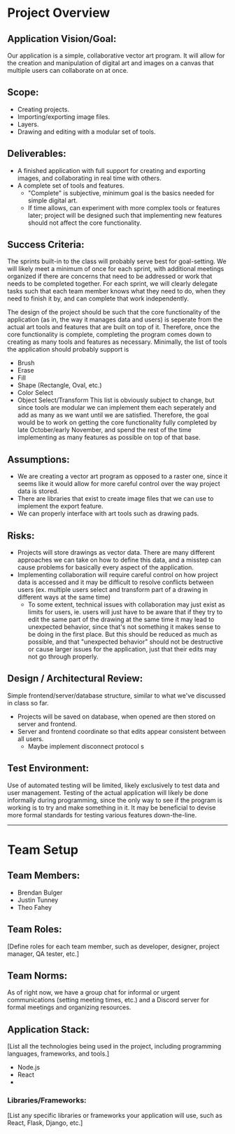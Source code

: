 # **Project Overview**

## **Application Vision/Goal:**

Our application is a simple, collaborative vector art program. It will allow for the creation and manipulation of digital art and images on a canvas that multiple users can collaborate on at once. 

## **Scope:**

- Creating projects.
- Importing/exporting image files.
- Layers.
- Drawing and editing with a modular set of tools.

## **Deliverables:**

- A finished application with full support for creating and exporting images, and collaborating in real time with others. 
- A complete set of tools and features.
    - "Complete" is subjective, minimum goal is the basics needed for simple digital art.
    - If time allows, can experiment with more complex tools or features later; project will be designed such that implementing new features should not affect the core functionality.

## **Success Criteria:**
The sprints built-in to the class will probably serve best for goal-setting. We will likely meet a minimum of once for each sprint, with additional meetings organized if there are concerns that need to be addressed or work that needs to be completed together. For each sprint, we will clearly delegate tasks such that each team member knows what they need to do, when they need to finish it by, and can complete that work independently.

The design of the project should be such that the core functionality of the application (as in, the way it manages data and users) is seperate from the actual art tools and features that are built on top of it. Therefore, once the core functionality is complete, completing the program comes down to creating as many tools and features as necessary. Minimally, the list of tools the application should probably support is
- Brush
- Erase
- Fill
- Shape (Rectangle, Oval, etc.)
- Color Select
- Object Select/Transform
This list is obviously subject to change, but since tools are modular we can implement them each seperately and add as many as we want until we are satisfied. Therefore, the goal would be to work on getting the core functionality fully completed by late October/early November, and spend the rest of the time implementing as many features as possible on top of that base. 

## **Assumptions:**
- We are creating a vector art program as opposed to a raster one, since it seems like it would allow for more careful control over the way project data is stored.
- There are libraries that exist to create image files that we can use to implement the export feature.
- We can properly interface with art tools such as drawing pads.

## **Risks:**
- Projects will store drawings as vector data. There are many different approaches we can take on how to define this data, and a misstep can cause problems for basically every aspect of the application.
- Implementing collaboration will require careful control on how project data is accessed and it may be difficult to resolve conflicts between users (ex. multiple users select and transform part of a drawing in different ways at the same time)
    - To some extent, technical issues with collaboration may just exist as limits for users, ie. users will just have to be aware that if they try to edit the same part of the drawing at the same time it may lead to unexpected behavior, since that's not something it makes sense to be doing in the first place. But this should be reduced as much as possible, and that "unexpected behavior" should not be destructive or cause larger issues for the application, just that their edits may not go through properly.

## **Design / Architectural Review:**
Simple frontend/server/database structure, similar to what we've discussed in class so far.
- Projects will be saved on database, when opened are then stored on server and frontend.
- Server and frontend coordinate so that edits appear consistent between all users.
    - Maybe implement disconnect protocol s

## **Test Environment:**
Use of automated testing will be limited, likely exclusively to test data and user management. Testing of the actual application will likely be done informally during programming, since the only way to see if the program is working is to try and make something in it. It may be beneficial to devise more formal standards for testing various features down-the-line.

---

# **Team Setup**

## **Team Members:**
- Brendan Bulger
- Justin Tunney
- Theo Fahey

## **Team Roles:**
[Define roles for each team member, such as developer, designer, project manager, QA tester, etc.]

## **Team Norms:**
As of right now, we have a group chat for informal or urgent communications (setting meeting times, etc.) and a Discord server for formal meetings and organizing resources. 

## **Application Stack:**
[List all the technologies being used in the project, including programming languages, frameworks, and tools.]
- Node.js
- React
- 

### **Libraries/Frameworks:**
[List any specific libraries or frameworks your application will use, such as React, Flask, Django, etc.]